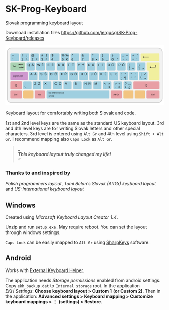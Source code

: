 # SK-Prog-Keyboard

Slovak programming keyboard layout

Download installation files https://github.com/jergusg/SK-Prog-Keyboard/releases

![SK-Prog-Keyboard](./SK-Prog.svg)

Keyboard layout for comfortably writing both Slovak and code.

1st and 2nd level keys are the same as the standard US keyboard layout. 3rd and 4th level keys are for writing Slovak letters and other special characters. 3rd level is entered using `Alt Gr` and 4th level using `Shift + Alt Gr`. I recommend mapping also `Caps Lock` as `Alt Gr`.

> ***„***  
> ***This keyboard layout truly changed my life!***  
> ***“***  

### Thanks to and inspired by
*Polish programmers layout*, *Tomi Belan's Slovak (AltGr) keyboard layout* and *US-International keyboard layout*

## Windows
Created using *Microsoft Keyboard Layout Creator 1.4*.

Unzip and run `setup.exe`. May require reboot. You can set the layout through windows settings.

`Caps Lock` can be easily mapped to `Alt Gr` using [SharpKeys](https://github.com/randyrants/sharpkeys/releases) software.

## Android
Works with [External Keyboard Helper](http://www.apedroid.com/android-applications/external-keyboard-helper).

The application needs *Storage permissions* enabled from android settings.  
Copy `ekh_backup.dat` to `Internal storage` root. In the application *EKH Settings*: **Choose keyboard layout > Custom 1 (or Custom 2)**. Then in the application: **Advanced settings > Keyboard mapping > Customize keyboard mappings > ⋮ (settings) > Restore**.
